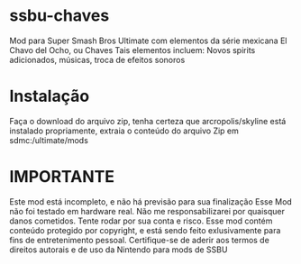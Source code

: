 # ssbu-chaves
  Mod para Super Smash Bros Ultimate com elementos da série mexicana El Chavo del Ocho, ou Chaves
  Tais elementos incluem: Novos spirits adicionados, músicas, troca de efeitos sonoros

# Instalação
  Faça o download do arquivo zip, 
  tenha certeza que arcropolis/skyline está instalado propriamente,
  extraia o conteúdo do arquivo Zip em sdmc:/ultimate/mods

# IMPORTANTE
  Este mod está incompleto, e não há previsão para sua finalização
  Esse Mod não foi testado em hardware real. Não me responsabilizarei por quaisquer danos cometidos. Tente rodar por sua conta e risco. 
  Esse mod contém conteúdo protegido por copyright, e está sendo feito exlusivamente para fins de entretenimento pessoal.
  Certifique-se de aderir aos termos de direitos autorais e de uso da Nintendo para mods de SSBU
